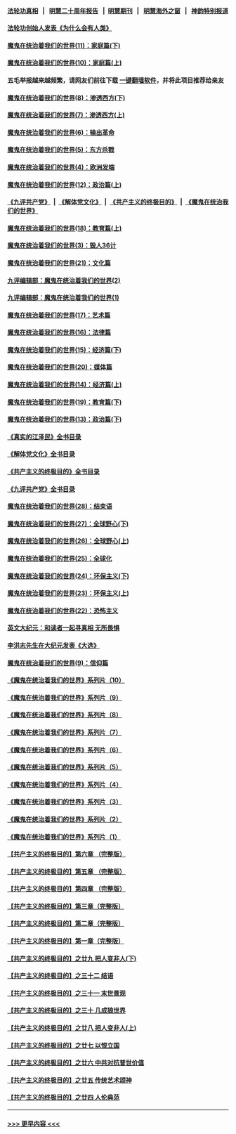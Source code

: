 #### [法轮功真相](https://github.com/gfw-breaker/truth/blob/master/README.md?t=0) &nbsp;&nbsp;|&nbsp;&nbsp; [明慧二十周年报告](https://github.com/gfw-breaker/mh-reports/blob/master/README.md?t=0) &nbsp;&nbsp;|&nbsp;&nbsp;[明慧期刊](https://github.com/gfw-breaker/mh-qikan) &nbsp;&nbsp;|&nbsp;&nbsp; [明慧海外之窗](https://github.com/gfw-breaker/mh-news/blob/master/README.md?t=0) &nbsp;&nbsp;|&nbsp;&nbsp; [神韵特别报道](https://github.com/gfw-breaker/mh-news/blob/master/shenyun.md?t=0)
#### [法轮功创始人发表《为什么会有人类》](../pages/nsc422/n13912117.md?t=04060643) 
#### [魔鬼在统治着我们的世界(11)：家庭篇(下)](../pages/nsc422/n10440961.md?t=04060643) 
#### [魔鬼在统治着我们的世界(10)：家庭篇(上)](../pages/nsc422/n10435448.md?t=04060643) 
#### 五毛举报越来越频繁，请网友们前往下载 [一键翻墙软件](https://github.com/gfw-breaker/ssr-accounts)，并将此项目推荐给亲友
#### [魔鬼在统治着我们的世界(8)：渗透西方(下)](../pages/nsc422/n10429603.md?t=04060643) 
#### [魔鬼在统治着我们的世界(7)：渗透西方(上)](../pages/nsc422/n10426013.md?t=04060643) 
#### [魔鬼在统治着我们的世界(6)：输出革命](../pages/nsc422/n10421536.md?t=04060643) 
#### [魔鬼在统治着我们的世界(5)：东方杀戮](../pages/nsc422/n10417707.md?t=04060643) 
#### [魔鬼在统治着我们的世界(4)：欧洲发端](../pages/nsc422/n10414890.md?t=04060643) 
#### [魔鬼在统治着我们的世界(12)：政治篇(上)](../pages/nsc422/n10444576.md?t=04060643) 
#### [《九评共产党》](https://github.com/begood0513/9ping.md/blob/master/README.md) &nbsp;|&nbsp; [《解体党文化》](../../../../jtdwh.md/blob/master/README.md)  &nbsp;|&nbsp; [《共产主义的终极目的》](../../../../gczydzjmd.md/blob/master/README.md) &nbsp;|&nbsp; [《魔鬼在统治我们的世界》](../../../../mgztzwmdsj.md/blob/master/README.md) 
#### [魔鬼在统治着我们的世界(18)：教育篇(上)](../pages/nsc422/n10526970.md?t=04060643) 
#### [魔鬼在统治着我们的世界(3)：毁人36计](../pages/nsc422/n10411583.md?t=04060643) 
#### [魔鬼在统治着我们的世界(21)：文化篇](../pages/nsc422/n10597706.md?t=04060643) 
#### [九评编辑部：魔鬼在统治着我们的世界(2)](../pages/nsc422/n10410036.md?t=04060643) 
#### [九评编辑部：魔鬼在统治着我们的世界(1)](../pages/nsc422/n10406825.md?t=04060643) 
#### [魔鬼在统治着我们的世界(17)：艺术篇](../pages/nsc422/n10499093.md?t=04060643) 
#### [魔鬼在统治着我们的世界(16)：法律篇](../pages/nsc422/n10485969.md?t=04060643) 
#### [魔鬼在统治着我们的世界(15)：经济篇(下)](../pages/nsc422/n10469975.md?t=04060643) 
#### [魔鬼在统治着我们的世界(20)：媒体篇](../pages/nsc422/n10586579.md?t=04060643) 
#### [魔鬼在统治着我们的世界(14)：经济篇(上)](../pages/nsc422/n10457370.md?t=04060643) 
#### [魔鬼在统治着我们的世界(19)：教育篇(下)](../pages/nsc422/n10564808.md?t=04060643) 
#### [魔鬼在统治着我们的世界(13)：政治篇(下)](../pages/nsc422/n10448270.md?t=04060643) 
#### [《真实的江泽民》全书目录](../pages/nsc422/n13721399.md?t=04060643) 
#### [《解体党文化》全书目录](../pages/nsc422/n13721157.md?t=04060643) 
#### [《共产主义的终极目的》全书目录](../pages/nsc422/n13721048.md?t=04060643) 
#### [《九评共产党》全书目录](../pages/nsc422/n13708085.md?t=04060643) 
#### [魔鬼在统治着我们的世界(28)：结束语](../pages/nsc422/n10936246.md?t=04060643) 
#### [魔鬼在统治着我们的世界(27)：全球野心(下)](../pages/nsc422/n10928319.md?t=04060643) 
#### [魔鬼在统治着我们的世界(26)：全球野心(上)](../pages/nsc422/n10900318.md?t=04060643) 
#### [魔鬼在统治着我们的世界(25)：全球化](../pages/nsc422/n10788205.md?t=04060643) 
#### [魔鬼在统治着我们的世界(24)：环保主义(下)](../pages/nsc422/n10695307.md?t=04060643) 
#### [魔鬼在统治着我们的世界(23)：环保主义(上)](../pages/nsc422/n10688613.md?t=04060643) 
#### [魔鬼在统治着我们的世界(22)：恐怖主义](../pages/nsc422/n10614727.md?t=04060643) 
#### [英文大纪元：和读者一起寻真相 无所畏惧](../pages/nsc422/n12542027.md?t=04060643) 
#### [李洪志先生在大纪元发表《大选》](../pages/nsc422/n12534746.md?t=04060643) 
#### [魔鬼在统治着我们的世界(9)：信仰篇](../pages/nsc422/n10432159.md?t=04060643) 
#### [《魔鬼在统治着我们的世界》系列片（10）](../pages/nsc422/n12292670.md?t=04060643) 
#### [《魔鬼在统治着我们的世界》系列片（9）](../pages/nsc422/n12290859.md?t=04060643) 
#### [《魔鬼在统治着我们的世界》系列片（8）](../pages/nsc422/n12287445.md?t=04060643) 
#### [《魔鬼在统治着我们的世界》系列片（7）](../pages/nsc422/n12283425.md?t=04060643) 
#### [《魔鬼在统治着我们的世界》系列片（6）](../pages/nsc422/n12282314.md?t=04060643) 
#### [《魔鬼在统治着我们的世界》系列片（5）](../pages/nsc422/n12281419.md?t=04060643) 
#### [《魔鬼在统治着我们的世界》系列片（4）](../pages/nsc422/n12274024.md?t=04060643) 
#### [《魔鬼在统治着我们的世界》系列片（3）](../pages/nsc422/n12271322.md?t=04060643) 
#### [《魔鬼在统治着我们的世界》系列片（2）](../pages/nsc422/n12269049.md?t=04060643) 
#### [《魔鬼在统治着我们的世界》系列片（1）](../pages/nsc422/n12267575.md?t=04060643) 
#### [【共产主义的终极目的】第六章 （完整版）](../pages/nsc422/n11428913.md?t=04060643) 
#### [【共产主义的终极目的】第五章 （完整版）](../pages/nsc422/n11428912.md?t=04060643) 
#### [【共产主义的终极目的】第四章 （完整版）](../pages/nsc422/n11428907.md?t=04060643) 
#### [【共产主义的终极目的】第三章（完整版）](../pages/nsc422/n11428848.md?t=04060643) 
#### [【共产主义的终极目的】第二章（完整版）](../pages/nsc422/n11428831.md?t=04060643) 
#### [【共产主义的终极目的】第一章（完整版）](../pages/nsc422/n11417651.md?t=04060643) 
#### [【共产主义的终极目的】之廿九 把人变非人(下)](../pages/nsc422/n11344140.md?t=04060643) 
#### [【共产主义的终极目的】之三十二 结语](../pages/nsc422/n11360535.md?t=04060643) 
#### [【共产主义的终极目的】之三十一 末世景观](../pages/nsc422/n11351129.md?t=04060643) 
#### [【共产主义的终极目的】之三十 几成狼世界](../pages/nsc422/n11348280.md?t=04060643) 
#### [【共产主义的终极目的】之廿八 把人变非人(上)](../pages/nsc422/n11340492.md?t=04060643) 
#### [【共产主义的终极目的】之廿七 以恨立国](../pages/nsc422/n11336944.md?t=04060643) 
#### [【共产主义的终极目的】之廿六 中共对抗普世价值](../pages/nsc422/n11324785.md?t=04060643) 
#### [【共产主义的终极目的】之廿五 传统艺术颂神](../pages/nsc422/n11296396.md?t=04060643) 
#### [【共产主义的终极目的】之廿四 人伦典范](../pages/nsc422/n11296397.md?t=04060643) 

----
#### [ >>> 更早内容 <<< ](../indexes/nsc422-earlier.md)
